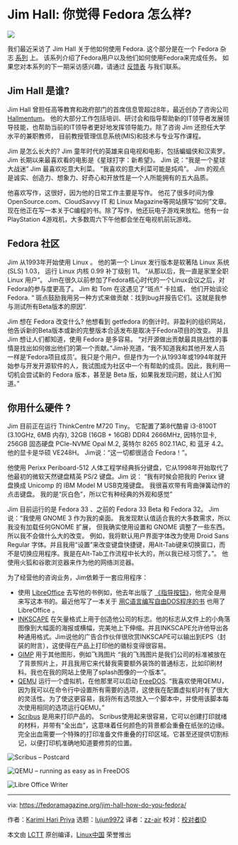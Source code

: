 [#]: subject: (Jim Hall: How Do You Fedora?)
[#]: via: (https://fedoramagazine.org/jim-hall-how-do-you-fedora/)
[#]: author: (Karimi Hari Priya https://fedoramagazine.org/author/haripriya21/)
[#]: collector: (lujun9972)
[#]: translator: (zz-air)
[#]: reviewer: ( )
[#]: publisher: ( )
[#]: url: ( )

Jim Hall: 你觉得 Fedora 怎么样?
======

![][1]

我们最近采访了 Jim Hall 关于他如何使用 Fedora. 这个部分是在一个 Fedora 杂志 [系列][2] 上。 该系列介绍了Fedora用户以及他们如何使用Fedora来完成任务。 如果您对本系列的下一期采访感兴趣，请通过 [反馈表][3] 与我们联系。

## **Jim Hall 是谁?**

Jim Hall 曾担任高等教育和政府部门的首席信息管超过8年，最近创办了咨询公司 [Hallmentum][4]。 他的大部分工作包括培训、研讨会和指导帮助新的IT领导者发展领导技能，也帮助当前的IT领导者更好地发挥领导能力。除了咨询 Jim 还担任大学水平的兼职教师， 目前教授管理信息系统(MIS)和技术与专业写作课程。

Jim 是怎么长大的? Jim 童年时代的英雄来自电视和电影，包括蝙蝠侠和汉索罗。 Jim 长期以来最喜欢看的电影是《星球打字：新希望》。 Jim 说：“我是一个星球大战迷” Jim 最喜欢吃意大利菜。 “我喜欢的意大利菜可能是炖鸡”。 Jim 的观点是诚实、创造力、想象力、好奇心和开放性是一个人所能拥有的五大品质。

他喜欢写作，这很好，因为他的日常工作主要是写作。 他花了很多时间为像OpenSource.com、CloudSavvy IT 和 Linux Magazine等网站撰写“如何”文章。现在他正在写一本关于C编程的书。除了写作，他还玩电子游戏来放松。他有一台 PlayStation 4游戏机，大多数周六下午他都会坐在电视机前玩游戏。

## **Fedora 社区**

Jim 从1993年开始使用 Linux 。 他的第一个 Linux 发行版本是软著陆 Linux 系统 (SLS) 1.03， 运行 Linux 内核 0.99 补丁级别 11。 “从那以后，我一直是家里全职 Linux 用户”。 Jim在很久以前参加了Fedora核心时代的一个Linux会议之后，对Fedora的参与度更高了。 Jim 和 Tom 在这遇见了“斑点” 卡拉威， 他们开始谈论 Fedora. “ 斑点鼓励我用另一种方式来做贡献：找到bug并报告它们。这就是我参与测试所有Beta版本的原因”.

Jim 想在 Fedora 改变什么? 他想看到 getfedora 的倒计时。非盈利的组织网站，他告诉新的Beta版本或新的完整版本合适发布是取决于Fedora项目的改变。 并且 Jim 想让人们都知道，使用 Fedora 是多容易。 “对开源做出贡献最具挑战性的事情是找出如何做出他们的第一个贡献。”Jim补充道，“我不知道我和其他开发人员一样是‘Fedora项目成员’。我只是个用户。但是作为一个从1993年或1994年就开始参与开发开源软件的人，我试图成为社区中一个有帮助的成员。因此，我利用一切机会尝试新的 Fedora 版本，甚至是 Beta 版，如果我发现问题，就让人们知道。”
## **你用什么硬件 ?**

Jim 目前正在运行 ThinkCentre M720 Tiny。 它配置了第8代酷睿 i3-8100T (3.10GHz, 6MB 内存), 32GB (16GB + 16GB) DDR4 2666MHz, 因特尔显卡, 256GB 固态硬盘 PCIe-NVME Opal M.2, 英特尔 8265 802.11AC, 和 蓝牙 4.2。 他的显卡是华硕 VE248H。 Jim说：“这一切都很适合 Fedora！”。

他使用 Perixx Periboard-512 人体工程学经典拆分键盘，它从1998年开始取代了他最初的微软天然键盘精英 PS/2 键盘。Jim 说： “我有时候会把我的 Perixx 键盘换成 Unicomp 的 IBM Model M USB克隆键盘。 我很喜欢带有弯曲弹簧动作的点击键盘。 我的是“灰白色”，所以它有种经典的外观和感觉”

Jim 目前运行的是 Fedora 33 、之前的 Fedora 33 Beta 和 Fedora 32。 Jim说：“我使用 GNOME 3 作为我的桌面。 我发现默认值适合我的大多数需求，所以我没有加载任何GNOME 扩展， 但我确实使用设置和 GNOME 调整了一些东西。 所以我不会做什么大的改变。 例如，我将默认用户界面字体改为使用 Droid Sans Regular 字体。并且我用“设置”来改变键盘快捷键，用Alt-Tab键来切换窗口，而不是切换应用程序。我是在Alt-Tab工作流程中长大的，所以我已经习惯了。”。 他使用火狐和谷歌浏览器来作为他的网络浏览器。

为了经营他的咨询业务，Jim依赖于一套应用程序：

  * 使用 [LibreOffice][5] 去写他的书例如，他去年出版了 [《指导按钮》][6]，他完全是用 来写这本书的。最近他写了一本关于  [用C语言编写自由DOS程序的书][7] 也用了 LibreOffice 。
  * [INKSCAPE][8] 在矢量格式上用于创造他公司的标志。他的标志从文件上的小角落图像到大幅面的海报或横幅，完美地上下伸缩。并且INKSCAPE允许他导出各种通用格式。Jim说他的广告合作伙伴很欣赏INKSCAPE可以输出到EPS（封装的附言），这使得在产品上打印他的徽标变得很容易。
  * [GIMP][9] 用于其他图形，例如飞溅图片 “我的飞溅图片是我们公司的标准被放在了背景照片上，并且我用它来代替我需要额外装饰的普通标志，比如印刷材料。我也在我的网站上使用了splash图像的一个版本”。
  * [QEMU][10] 运行一个虚拟机，在他那里可以启动 [FreeDOS][11]. “我喜欢使用QEMU，因为我可以在命令行中设置所有需要的选项，这使我在配置虚拟机时有了很大的灵活性。为了使这更容易，我将所有选项放入一个脚本中，并使用该脚本每次使用相同的选项运行QEMU。”
  * [Scribus][12] 是用来打印产品的。 Scribus使用起来很容易，它可以创建打印就绪的材料，并带有“全出血”，这意味着任何颜色的背景都会重叠在纸张的边缘。 完全出血需要一个特殊的打印准备文件重叠的打印区域。它甚至还提供切割标记，以便打印机准确地知道要修剪的位置。



![Scribus – Postcard][13]

![QEMU – running as easy as in FreeDOS][14]

![Libre Office Writer][15]

--------------------------------------------------------------------------------

via: https://fedoramagazine.org/jim-hall-how-do-you-fedora/

作者：[Karimi Hari Priya][a]
选题：[lujun9972][b]
译者：[zz-air](https://github.com/zz-air)
校对：[校对者ID](https://github.com/校对者ID)

本文由 [LCTT](https://github.com/LCTT/TranslateProject) 原创编译，[Linux中国](https://linux.cn/) 荣誉推出

[a]: https://fedoramagazine.org/author/haripriya21/
[b]: https://github.com/lujun9972
[1]: https://fedoramagazine.org/wp-content/uploads/2020/12/PXL_20200929_205044670.PORTRAIT-01.COVER_-816x345.jpg
[2]: https://fedoramagazine.org/tag/how-do-you-fedora
[3]: https://fedoramagazine.org/submit-an-idea-or-tip
[4]: https://hallmentum.com/
[5]: https://www.libreoffice.org/
[6]: https://www.amazon.com/Coaching-Buttons-Jim-Hall/dp/0359834930
[7]: https://www.freedos.org/books/
[8]: https://inkscape.org/
[9]: https://www.gimp.org/
[10]: https://www.qemu.org/
[11]: https://www.freedos.org/
[12]: https://www.scribus.net/
[13]: https://fedoramagazine.org/wp-content/uploads/2021/03/Scribus-postcard-1024x576.png
[14]: https://fedoramagazine.org/wp-content/uploads/2021/03/QEMU-running-AsEasyAs-in-FreeDOS.png
[15]: https://fedoramagazine.org/wp-content/uploads/2021/03/LibreOffice-Writer-book-1-1024x576.png
